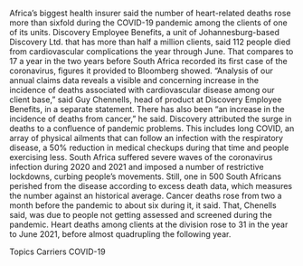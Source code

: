 Africa’s biggest health insurer said the number of heart-related deaths rose more than sixfold during the COVID-19 pandemic among the clients of one of its units.
Discovery Employee Benefits, a unit of Johannesburg-based Discovery Ltd. that has more than half a million clients, said 112 people died from cardiovascular complications the year through June. That compares to 17 a year in the two years before South Africa recorded its first case of the coronavirus, figures it provided to Bloomberg showed.
“Analysis of our annual claims data reveals a visible and concerning increase in the incidence of deaths associated with cardiovascular disease among our client base,” said Guy Chennells, head of product at Discovery Employee Benefits, in a separate statement. There has also been “an increase in the incidence of deaths from cancer,” he said.
Discovery attributed the surge in deaths to a confluence of pandemic problems. This includes long COVID, an array of physical ailments that can follow an infection with the respiratory disease, a 50% reduction in medical checkups during that time and people exercising less.
South Africa suffered severe waves of the coronavirus infection during 2020 and 2021 and imposed a number of restrictive lockdowns, curbing people’s movements. Still, one in 500 South Africans perished from the disease according to excess death data, which measures the number against an historical average.
Cancer deaths rose from two a month before the pandemic to about six during it, it said. That, Chenells said, was due to people not getting assessed and screened during the pandemic.
Heart deaths among clients at the division rose to 31 in the year to June 2021, before almost quadrupling the following year.

Topics
Carriers
COVID-19

